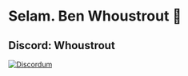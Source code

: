 # Selam. Ben Whoustrout 👋
## Discord: Whoustrout
[![Discordum](https://skillicons.dev/icons?i=discord)](https://discord.gg/users/989876468735688745)
<!--
**Whoustrout/Whoustrout** is a ✨ _special_ ✨ repository because its `README.md` (this file) appears on your GitHub profile.

Here are some ideas to get you started:

- 🔭 I’m currently working on ...
- 🌱 I’m currently learning ...
- 👯 I’m looking to collaborate on ...
- 🤔 I’m looking for help with ...
- 💬 Ask me about ...
- 📫 How to reach me: ...
- 😄 Pronouns: ...
- ⚡ Fun fact: ...
-->
